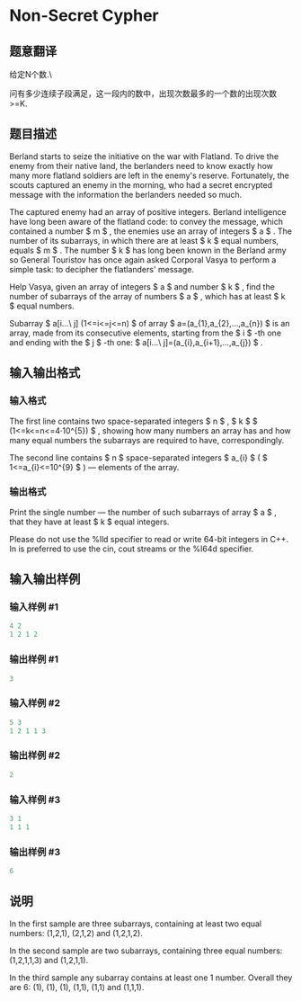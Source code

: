 # Non-Secret Cypher

## 题意翻译

给定N个数.\

问有多少连续子段满足，这一段内的数中，出现次数最多的一个数的出现次数>=K.

## 题目描述

Berland starts to seize the initiative on the war with Flatland. To drive the enemy from their native land, the berlanders need to know exactly how many more flatland soldiers are left in the enemy's reserve. Fortunately, the scouts captured an enemy in the morning, who had a secret encrypted message with the information the berlanders needed so much.

The captured enemy had an array of positive integers. Berland intelligence have long been aware of the flatland code: to convey the message, which contained a number $ m $ , the enemies use an array of integers $ a $ . The number of its subarrays, in which there are at least $ k $ equal numbers, equals $ m $ . The number $ k $ has long been known in the Berland army so General Touristov has once again asked Corporal Vasya to perform a simple task: to decipher the flatlanders' message.

Help Vasya, given an array of integers $ a $ and number $ k $ , find the number of subarrays of the array of numbers $ a $ , which has at least $ k $ equal numbers.

Subarray $ a[i...\ j] (1<=i<=j<=n) $ of array $ a=(a_{1},a_{2},...,a_{n}) $ is an array, made from its consecutive elements, starting from the $ i $ -th one and ending with the $ j $ -th one: $ a[i...\ j]=(a_{i},a_{i+1},...,a_{j}) $ .

## 输入输出格式

### 输入格式

The first line contains two space-separated integers $ n $ , $ k $ $ (1<=k<=n<=4·10^{5}) $ , showing how many numbers an array has and how many equal numbers the subarrays are required to have, correspondingly.

The second line contains $ n $ space-separated integers $ a_{i} $ ( $ 1<=a_{i}<=10^{9} $ ) — elements of the array.

### 输出格式

Print the single number — the number of such subarrays of array $ a $ , that they have at least $ k $ equal integers.

Please do not use the %lld specifier to read or write 64-bit integers in С++. In is preferred to use the cin, cout streams or the %I64d specifier.

## 输入输出样例

### 输入样例 #1

```cpp
4 2
1 2 1 2

```
### 输出样例 #1

```cpp
3
```


### 输入样例 #2

```cpp
5 3
1 2 1 1 3

```
### 输出样例 #2

```cpp
2
```


### 输入样例 #3

```cpp
3 1
1 1 1

```
### 输出样例 #3

```cpp
6
```


## 说明

In the first sample are three subarrays, containing at least two equal numbers: (1,2,1), (2,1,2) and (1,2,1,2).

In the second sample are two subarrays, containing three equal numbers: (1,2,1,1,3) and (1,2,1,1).

In the third sample any subarray contains at least one 1 number. Overall they are 6: (1), (1), (1), (1,1), (1,1) and (1,1,1).

